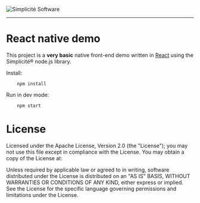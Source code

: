 ![Simplicit&eacute; Software](https://www.simplicite.io/resources/logos/logo250.png)
***

React native demo
=================

This project is a **very basic** native front-end demo written in [React](https://reactjs.org/) using the Simplicit&eacute;&reg; node.js library.

Install:

        npm install

Run in dev mode:

        npm start

License
=======

Licensed under the Apache License, Version 2.0 (the "License");
you may not use this file except in compliance with the License.
You may obtain a copy of the License at:

[](http://www.apache.org/licenses/LICENSE-2.0)

Unless required by applicable law or agreed to in writing, software
distributed under the License is distributed on an "AS IS" BASIS,
WITHOUT WARRANTIES OR CONDITIONS OF ANY KIND, either express or implied.
See the License for the specific language governing permissions and
limitations under the License.

